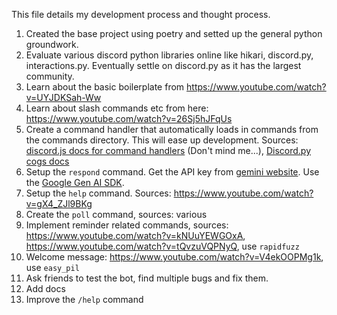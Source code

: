 This file details my development process and thought process.

1. Created the base project using poetry and setted up the general python groundwork.
2. Evaluate various discord python libraries online like hikari, discord.py, interactions.py.
   Eventually settle on discord.py as it has the largest community.
3. Learn about the basic boilerplate from <https://www.youtube.com/watch?v=UYJDKSah-Ww>
4. Learn about slash commands etc from here: <https://www.youtube.com/watch?v=26Sj5hJFqUs>
5. Create a command handler that automatically loads in commands from the commands directory. This will ease up development. Sources: [discord.js docs for command handlers](https://discordjs.guide/creating-your-bot/command-handling.html#loading-command-files) (Don't mind me...), [Discord.py cogs docs]()
6. Setup the `respond` command. Get the API key from [gemini website](https://aistudio.google.com/apikey). Use the [Google Gen AI SDK](https://pypi.org/project/google-genai/).
7. Setup the `help` command. Sources: <https://www.youtube.com/watch?v=gX4_ZJl9BKg>
8. Create the `poll` command, sources: various
9. Implement reminder related commands, sources: <https://www.youtube.com/watch?v=kNUuYEWGOxA>, <https://www.youtube.com/watch?v=tQvzuVQPNyQ>, use `rapidfuzz`
10. Welcome message: <https://www.youtube.com/watch?v=V4ekOOPMg1k>, use `easy_pil`
11. Ask friends to test the bot, find multiple bugs and fix them.
12. Add docs
13. Improve the `/help` command
